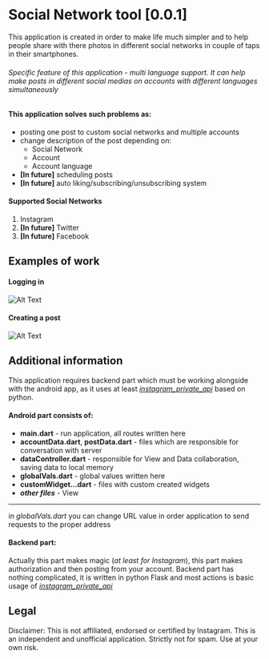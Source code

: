 # Social Network tool [0.0.1]


This application is created in order to make life much simpler and to help people share with there photos in different social networks in couple of taps in their smartphones.
###### Specific feature of this application - multi language support. It can help make posts in different social medias on accounts with different languages simultaneously

#### This application solves such problems as:
+ posting one post to custom social networks and multiple accounts
+ change description of the post depending on: 
	 * Social Network 
	 * Account
	 * Account language
+ **[In future]** scheduling posts 
+ **[In future]** auto liking/subscribing/unsubscribing  system 
#### Supported Social Networks
1. Instagram
2. **[In future]** Twitter
3. **[In future]** Facebook

## Examples of work
#### Logging in

![Alt Text](https://media.giphy.com/media/kEjDHIF3CjMfk3d4I9/giphy.gif)

#### Creating a post
![Alt Text](https://media.giphy.com/media/chnxYVfYgkj7WmnqFP/giphy.gif)

## Additional information

This application requires backend part which must be working alongside with the android app, as it uses at least *[instagram_private_api](https://github.com/ping/instagram_private_api)* based on python.

#### Android part consists of:
* **main.dart** - run application, all routes written here
* **accountData.dart**, **postData.dart** - files which are responsible for conversation with server
* **dataController.dart** - responsible for View and Data collaboration, saving data to local memory
* **globalVals.dart** - global values written here
* **customWidget...dart** - files with custom created widgets
* ***other files*** - View
---
in *globalVals.dart* you can change URL value in order application to send requests to the proper address
#### Backend part:
Actually this part makes magic (*at least for Instagram*), this part makes authorization and then posting from your account. Backend part has nothing complicated, it is written in python Flask and most actions is basic usage of *[instagram_private_api](https://github.com/ping/instagram_private_api)*

## Legal
Disclaimer: This is not affiliated, endorsed or certified by Instagram. This is an independent and unofficial application. Strictly not for spam. Use at your own risk. 
